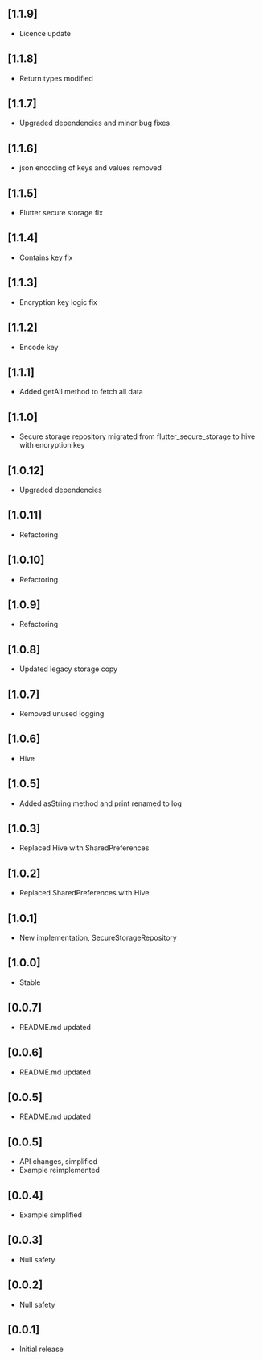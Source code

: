 ## [1.1.9] 
* Licence update

## [1.1.8] 
* Return types modified

## [1.1.7] 
* Upgraded dependencies and minor bug fixes

## [1.1.6] 
* json encoding of keys and values removed

## [1.1.5] 
* Flutter secure storage fix

## [1.1.4] 
* Contains key fix

## [1.1.3] 
* Encryption key logic fix

## [1.1.2] 
* Encode key

## [1.1.1] 
* Added getAll method to fetch all data

## [1.1.0] 
* Secure storage repository migrated from flutter_secure_storage to hive with encryption key

## [1.0.12] 
* Upgraded dependencies

## [1.0.11] 
* Refactoring

## [1.0.10] 
* Refactoring

## [1.0.9] 
* Refactoring

## [1.0.8] 
* Updated legacy storage copy 

## [1.0.7] 
* Removed unused logging

## [1.0.6] 
* Hive

## [1.0.5] 
* Added asString method and print renamed to log

## [1.0.3] 
* Replaced Hive with SharedPreferences

## [1.0.2] 
* Replaced SharedPreferences with Hive

## [1.0.1] 
* New implementation, SecureStorageRepository

## [1.0.0] 
* Stable

## [0.0.7] 
* README.md updated

## [0.0.6] 
* README.md updated

## [0.0.5] 
* README.md updated

## [0.0.5] 
* API changes, simplified
* Example reimplemented

## [0.0.4] 
* Example simplified

## [0.0.3] 
* Null safety 

## [0.0.2] 
* Null safety

## [0.0.1] 
* Initial release